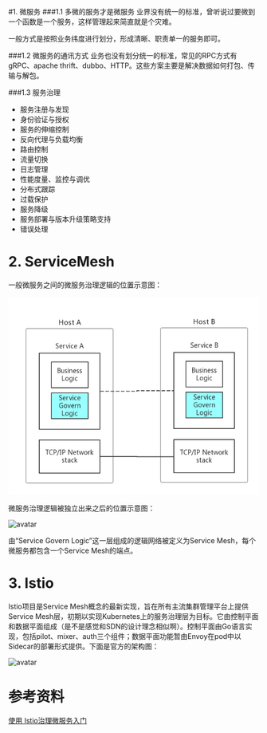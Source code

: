#1. 微服务
###1.1 多微的服务才是微服务
业界没有统一的标准，曾听说过要微到一个函数是一个服务，这样管理起来简直就是个灾难。

一般方式是按照业务纬度进行划分，形成清晰、职责单一的服务即可。

###1.2 微服务的通讯方式
业务也没有划分统一的标准，常见的RPC方式有gRPC、apache thrift、dubbo、HTTP。这些方案主要是解决数据如何打包、传输与解包。


###1.3 服务治理
* 服务注册与发现
* 身份验证与授权
* 服务的伸缩控制
* 反向代理与负载均衡
* 路由控制
* 流量切换
* 日志管理
* 性能度量、监控与调优
* 分布式跟踪
* 过载保护
* 服务降级
* 服务部署与版本升级策略支持
* 错误处理

# 2. ServiceMesh
一般微服务之间的微服务治理逻辑的位置示意图：

![avatar](https://raw.githubusercontent.com/raytz/raytz.github.io/master/_data/cf5f69451ffa68b35cb3a61fc1c62d4a.png)

微服务治理逻辑被独立出来之后的位置示意图：

![avatar](https://raw.githubusercontent.com/raytz/raytz.github.io/master/_data/91d38eba53850b5d3d7bbce8d3f043e5.png)

由“Service Govern Logic”这一层组成的逻辑网络被定义为Service Mesh，每个微服务都包含一个Service Mesh的端点。

# 3. Istio
Istio项目是Service Mesh概念的最新实现，旨在所有主流集群管理平台上提供Service Mesh层，初期以实现Kubernetes上的服务治理层为目标。它由控制平面和数据平面组成（是不是感觉和SDN的设计理念相似啊）。控制平面由Go语言实现，包括pilot、mixer、auth三个组件；数据平面功能暂由Envoy在pod中以Sidecar的部署形式提供。下面是官方的架构图：

![avatar](https://raw.githubusercontent.com/raytz/raytz.github.io/master/_data/948ad297f5cccf1a6e887e998350d103.png)

# 参考资料
<a href="http://www.servicemesh.cn/?/article/33">使用 Istio治理微服务入门</a>